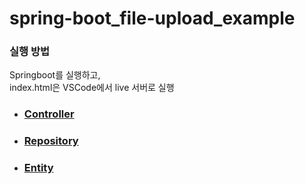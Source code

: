# spring-boot_file-upload_example


### 실행 방법
Springboot를 실행하고,  
index.html은 VSCode에서 live 서버로 실행  

- ### [Controller](https://github.com/kyuseop-choi/spring-boot_file-upload_example/blob/main/SpringBoot_ImageUpload/ssastagram/ssastagram/src/main/java/com/ssafy/ssastagram/controller/MainController.java)

- ### [Repository](https://github.com/kyuseop-choi/spring-boot_file-upload_example/blob/main/SpringBoot_ImageUpload/ssastagram/ssastagram/src/main/java/com/ssafy/ssastagram/repository/ContentRepository.java)

- ### [Entity](https://github.com/kyuseop-choi/spring-boot_file-upload_example/blob/main/SpringBoot_ImageUpload/ssastagram/ssastagram/src/main/java/com/ssafy/ssastagram/entity/Content.java)
